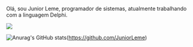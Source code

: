 Olá, sou Junior Leme, programador de sistemas, atualmente trabalhando com a linguagem Delphi.

<img src="{https://img.shields.io/badge/Delphi-B22222?style=for-the-badge&logo=delphi&logoColor=white}" />

![Anurag's GitHub stats](https://github-readme-stats.vercel.app/api?username=JuniorLeme&show_icons=true&theme=codeSTACKr)(https://github.com/JuniorLeme)

<!--
**JuniorLeme/JuniorLeme** is a ✨ _special_ ✨ repository because its `README.md` (this file) appears on your GitHub profile.

Here are some ideas to get you started:

- 🔭 I’m currently working on ...
- 🌱 I’m currently learning ...
- 👯 I’m looking to collaborate on ...
- 🤔 I’m looking for help with ...
- 💬 Ask me about ...
- 📫 How to reach me: ...
- 😄 Pronouns: ...
- ⚡ Fun fact: ...
-->
